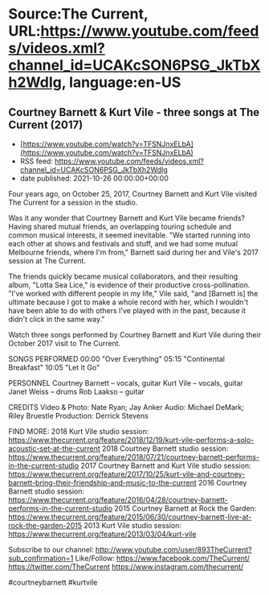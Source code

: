 # Source:The Current, URL:https://www.youtube.com/feeds/videos.xml?channel_id=UCAKcSON6PSG_JkTbXh2WdIg, language:en-US

## Courtney Barnett & Kurt Vile - three songs at The Current (2017)
 - [https://www.youtube.com/watch?v=TFSNJnxELbA](https://www.youtube.com/watch?v=TFSNJnxELbA)
 - RSS feed: https://www.youtube.com/feeds/videos.xml?channel_id=UCAKcSON6PSG_JkTbXh2WdIg
 - date published: 2021-10-26 00:00:00+00:00

Four years ago, on October 25, 2017, Courtney Barnett and Kurt Vile visited The Current for a session in the studio. 

Was it any wonder that Courtney Barnett and Kurt Vile became friends? Having shared mutual friends, an overlapping touring schedule and common musical interests, it seemed inevitable. "We started running into each other at shows and festivals and stuff, and we had some mutual Melbourne friends, where I'm from," Barnett said during her and Vile's 2017 session at The Current.

The friends quickly became musical collaborators, and their resulting album, "Lotta Sea Lice," is evidence of their productive cross-pollination. "I've worked with different people in my life," Vile said, "and [Barnett is] the ultimate because I got to make a whole record with her, which I wouldn't have been able to do with others I've played with in the past, because it didn't click in the same way."

Watch three songs performed by Courtney Barnett and Kurt Vile during their October 2017 visit to The Current.

SONGS PERFORMED
00:00 "Over Everything"
05:15 "Continental Breakfast"
10:05 "Let It Go"

PERSONNEL
Courtney Barnett – vocals, guitar
Kurt Vile – vocals, guitar
Janet Weiss – drums 
Rob Laakso – guitar 

CREDITS
Video & Photo: Nate Ryan; Jay Anker
Audio: Michael DeMark; Riley Bruestle
Production: Derrick Stevens

FIND MORE:
2018 Kurt Vile studio session:
https://www.thecurrent.org/feature/2018/12/19/kurt-vile-performs-a-solo-acoustic-set-at-the-current
2018 Courtney Barnett studio session:
https://www.thecurrent.org/feature/2018/07/21/courtney-barnett-performs-in-the-current-studio
2017 Courtney Barnett and Kurt Vile studio session: https://www.thecurrent.org/feature/2017/10/25/kurt-vile-and-courtney-barnett-bring-their-friendship-and-music-to-the-current
2016 Courtney Barnett studio session: https://www.thecurrent.org/feature/2016/04/28/courtney-barnett-performs-in-the-current-studio
2015 Courtney Barnett at Rock the Garden:
https://www.thecurrent.org/feature/2015/06/30/courtney-barnett-live-at-rock-the-garden-2015
2013 Kurt Vile studio session:
https://www.thecurrent.org/feature/2013/03/04/kurt-vile

Subscribe to our channel:
http://www.youtube.com/user/893TheCurrent?sub_confirmation=1
Like/Follow:
https://www.facebook.com/TheCurrent/
https://twitter.com/TheCurrent
https://www.instagram.com/thecurrent/

#courtneybarnett #kurtvile

